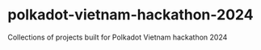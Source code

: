 # polkadot-vietnam-hackathon-2024
Collections of projects built for Polkadot Vietnam hackathon 2024
